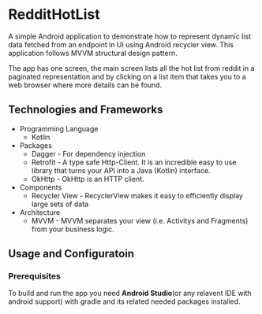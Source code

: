 # RedditHotList
A simple Android application to demonstrate how to represent dynamic list data fetched from an endpoint in UI using Android recycler view. This application follows MVVM structural design pattern.

The app has one screen, the main screen lists all the hot list from reddit in a paginated representation and by clicking on a list item that takes you to a web browser where more details can be found.

## Technologies and Frameworks
* Programming Language
    * Kotlin
* Packages
    * Dagger - For dependency injection
    * Retrofit - A type safe Http-Client. It is an incredible easy to use library that turns your API into a Java (Kotlin) interface.
    * OkHttp - OkHttp is an HTTP client.
* Components
    * Recycler View - RecyclerView makes it easy to efficiently display large sets of data
* Architecture
    * MVVM - MVVM separates your view (i.e. Activitys and Fragments) from your business logic.


## Usage and Configuratoin

### Prerequisites
To build and run the app you need **Android Studio**(or any relavent IDE with android support) with gradle and its related needed packages installed.
